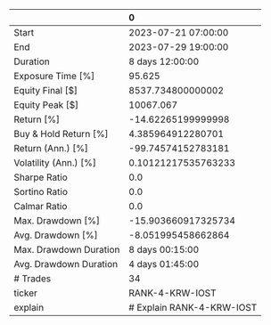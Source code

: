 |                        | 0                         |
|:-----------------------|:--------------------------|
| Start                  | 2023-07-21 07:00:00       |
| End                    | 2023-07-29 19:00:00       |
| Duration               | 8 days 12:00:00           |
| Exposure Time [%]      | 95.625                    |
| Equity Final [$]       | 8537.734800000002         |
| Equity Peak [$]        | 10067.067                 |
| Return [%]             | -14.62265199999998        |
| Buy & Hold Return [%]  | 4.385964912280701         |
| Return (Ann.) [%]      | -99.74574152783181        |
| Volatility (Ann.) [%]  | 0.10121217535763233       |
| Sharpe Ratio           | 0.0                       |
| Sortino Ratio          | 0.0                       |
| Calmar Ratio           | 0.0                       |
| Max. Drawdown [%]      | -15.903660917325734       |
| Avg. Drawdown [%]      | -8.051995458662864        |
| Max. Drawdown Duration | 8 days 00:15:00           |
| Avg. Drawdown Duration | 4 days 01:45:00           |
| # Trades               | 34                        |
| ticker                 | RANK-4-KRW-IOST           |
| explain                | # Explain RANK-4-KRW-IOST |